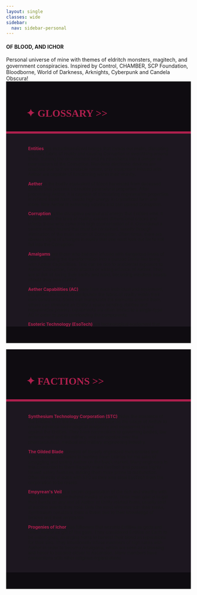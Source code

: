 ```yaml
---
layout: single
classes: wide
sidebar:
  nav: sidebar-personal
---
```


<div class="notice--danger">
<h4 class="no_toc" style="text-transform: uppercase;">Of Blood, and Ichor</h4>
Personal universe of mine with themes of eldritch monsters, magitech, and government conspiracies.
Inspired by Control, CHAMBER, SCP Foundation, Bloodborne, World of Darkness, Arknights, Cyberpunk and Candela Obscura!
</div>

<!---------
header names
----------->

<div class="row" style="background-color:#0F0C11; padding-top:30px; padding-left: 55px; padding-right: 55px; padding-bottom: 15px">
    <h1 style="color:#AE1F4D; text-transform: uppercase; font-family:'Georgia'">✦ Glossary >></h1>
</div>
<div style="background-color:#AE1F4D;padding:3px;"></div>
<div class="row" style="background-color:#1d1720; padding-top:5px; padding-left: 60px; padding-right: 60px; padding-bottom: 20px; overflow:auto; max-height:500px">
  
<!---------
profile
----------->
<br>
<small>
<p><strong style="color:#AE1F4D">Entities</strong> are extradimensional beings that invade our realm, disrupting the very fabric of reality and causing Corruption in everything around them. Turning the environment and its inhabitants into a danger as new vectors of the Corruption. Mundane electronic devices are disabled due to their unstable nature, only equipment infused with Aether are capable of functioning within their vicinity.</p>
  
  <p><strong style="color:#AE1F4D">Aether</strong> is the bodily equivalent of blood harvested from deceased Entities that possess incredible paranatural properties. After processing Aether, it is capable of  stimulating regenerative properties in refined liquid form, exude high energy in crystalized form and more. Raw Aether is extremely volatile and can spread Corruption.</p>
  
  <p><strong style="color:#AE1F4D">Corruption</strong> is the disruptive paranatural energy that Entities emit, it breaks down the laws of reality, creates dimensional cracks and infects those who come into high concentration of it. Considered a severe reality hazard that must be contained, usually through elimination of the main vector of Corruption. Often times, there are obvious signs of changes in reality that one must look out for to not fall into the Corruption. </p>
  
  <p><strong style="color:#AE1F4D">Amalgams</strong> are those who become infused with dangerous levels of Aether, causing the transformation into a pseudo Entity-like being with Aether Capabilities. This can be due to accidental exposure to Aether Corruption, Entity attacks or willing infusion of Aether. They are at risk of losing their sanity and mind, becoming mindless beasts should they lose control. </p>
  
  <p><strong style="color:#AE1F4D">Aether Capabilities (AC)</strong> vary from each individual and equipment, but allows the users to manipulate the fabric of reality within their own constraints. Some can manipulate the elements around them, others can stimulate an Entity's space bending abilities and regenerative powers. Equipments are often limited to a single-type AC in order to avoid overloading the components. </p>
  
  <p><strong style="color:#AE1F4D">Esoteric Technology (EsoTech)</strong> are technological equipment that have been infused with Aether, allowing its users to utilize Aether Capabilities without being an Amalgam but risk Aether Corruption should it malfunction. Many have safety features in place, but improper disposal or destruction of the equipment can cause Corruption. As such, EsoTech with proper STC quality control and certificationare labelled with [ § ] as a warning.</p>

</small>
</div>
<div class="row" style="background-color:#0F0C11; padding-top:20px; padding-left: 30px; padding-right: 30px; padding-bottom: 25px;"></div>

<br>
<!---------
header names
----------->

<div class="row" style="background-color:#0F0C11; padding-top:30px; padding-left: 55px; padding-right: 55px; padding-bottom: 15px">
    <h1 style="color:#AE1F4D; text-transform: uppercase; font-family:'Georgia'">✦ Factions >></h1>
</div>
<div style="background-color:#AE1F4D;padding:3px;"></div>
<div class="row" style="background-color:#1d1720; padding-top:5px; padding-left: 60px; padding-right: 60px; padding-bottom: 20px; overflow:auto; max-height:500px">
  
<!---------
profile
----------->
<br>
<small>
  <p><strong style="color:#AE1F4D">Synthesium Technology Corporation (STC)</strong> hides the existence of the Entities from the masses and capitalize on the usage of Aether to create advance technological weaponry and equipment to use against the Entities. They have connections to governing bodies, law enforcement and the military, and monopolize over the pharmaceutical, medical and military engineering industry. </p>
    
  <p><strong style="color:#AE1F4D">The Gilded Blade</strong> consists of loosely organized mercenaries and criminals that specialize in hunting down Entities for the sake of smuggling and selling Aether on the black market. Many engineers in this connected to them illegally make EsoTech and possess highly flawed safety features, making them more prone to malfunction. Often directly at odds with STC as they also steal EsoTech from the corporation to be resold.</p>
    
  <p><strong style="color:#AE1F4D">Empyrean's Veil</strong> is a secret organization of the rich and wealthy with their identity hidden behind masks at events. Their main goal is to get their hands on any and all Aether or Entity related items, usually sold at auction events they hold. Only the most elite may join their ranks, Synthesium considers them a threat due to their knowledge of Entities and their arrogance.</p>
    
  <p><strong style="color:#AE1F4D">Progenies of Ichor</strong> has followers that worship Entities as gods and deem Aether as gift of the gods. They considered Entities on Earth to be exiled gods, arranging hunts to harvest their blood as reparations for their sins. They intentionally infuse members of high ranks with Aether in order to become Amalgams, which are seen as a blessing and honor to become closer to Ascension. Many members have connections with other religious organizations.</p>
</small>

</div>
<div class="row" style="background-color:#0F0C11; padding-top:20px; padding-left: 30px; padding-right: 30px; padding-bottom: 25px;"></div>
